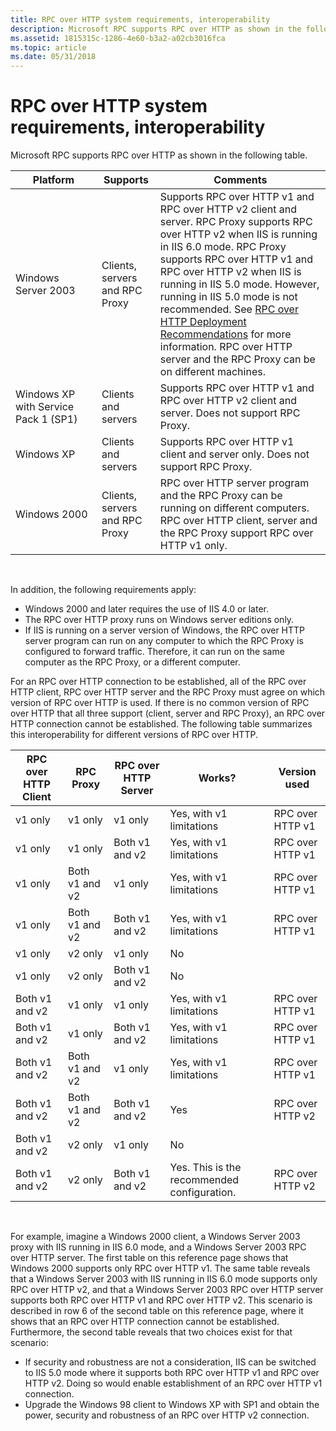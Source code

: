 ```yaml
---
title: RPC over HTTP system requirements, interoperability
description: Microsoft RPC supports RPC over HTTP as shown in the following table.
ms.assetid: 1815315c-1286-4e60-b3a2-a02cb3016fca
ms.topic: article
ms.date: 05/31/2018
---
```


# RPC over HTTP system requirements, interoperability

Microsoft RPC supports RPC over HTTP as shown in the following table.



| Platform                             | Supports                       | Comments                                                                                                                                                                                                                                                                                                                                                                                                                                                                              |
|--------------------------------------|--------------------------------|---------------------------------------------------------------------------------------------------------------------------------------------------------------------------------------------------------------------------------------------------------------------------------------------------------------------------------------------------------------------------------------------------------------------------------------------------------------------------------------|
| Windows Server 2003                  | Clients, servers and RPC Proxy | Supports RPC over HTTP v1 and RPC over HTTP v2 client and server. RPC Proxy supports RPC over HTTP v2 when IIS is running in IIS 6.0 mode. RPC Proxy supports RPC over HTTP v1 and RPC over HTTP v2 when IIS is running in IIS 5.0 mode. However, running in IIS 5.0 mode is not recommended. See [RPC over HTTP Deployment Recommendations](rpc-over-http-deployment-recommendations.md) for more information. RPC over HTTP server and the RPC Proxy can be on different machines. |
| Windows XP with Service Pack 1 (SP1) | Clients and servers            | Supports RPC over HTTP v1 and RPC over HTTP v2 client and server. Does not support RPC Proxy.                                                                                                                                                                                                                                                                                                                                                                                         |
| Windows XP                           | Clients and servers            | Supports RPC over HTTP v1 client and server only. Does not support RPC Proxy.                                                                                                                                                                                                                                                                                                                                                                                                         |
| Windows 2000                         | Clients, servers and RPC Proxy | RPC over HTTP server program and the RPC Proxy can be running on different computers. RPC over HTTP client, server and the RPC Proxy support RPC over HTTP v1 only.                                                                                                                                                                                                                                                                                                                   |



 

In addition, the following requirements apply:

-   Windows 2000 and later requires the use of IIS 4.0 or later.
-   The RPC over HTTP proxy runs on Windows server editions only.
-   If IIS is running on a server version of Windows, the RPC over HTTP server program can run on any computer to which the RPC Proxy is configured to forward traffic. Therefore, it can run on the same computer as the RPC Proxy, or a different computer.

For an RPC over HTTP connection to be established, all of the RPC over HTTP client, RPC over HTTP server and the RPC Proxy must agree on which version of RPC over HTTP is used. If there is no common version of RPC over HTTP that all three support (client, server and RPC Proxy), an RPC over HTTP connection cannot be established. The following table summarizes this interoperability for different versions of RPC over HTTP.



| RPC over HTTP Client | RPC Proxy      | RPC over HTTP Server | Works?                                      | Version used     |
|----------------------|----------------|----------------------|---------------------------------------------|------------------|
| v1 only              | v1 only        | v1 only              | Yes, with v1 limitations                    | RPC over HTTP v1 |
| v1 only              | v1 only        | Both v1 and v2       | Yes, with v1 limitations                    | RPC over HTTP v1 |
| v1 only              | Both v1 and v2 | v1 only              | Yes, with v1 limitations                    | RPC over HTTP v1 |
| v1 only              | Both v1 and v2 | Both v1 and v2       | Yes, with v1 limitations                    | RPC over HTTP v1 |
| v1 only              | v2 only        | v1 only              | No                                          |                  |
| v1 only              | v2 only        | Both v1 and v2       | No                                          |                  |
| Both v1 and v2       | v1 only        | v1 only              | Yes, with v1 limitations                    | RPC over HTTP v1 |
| Both v1 and v2       | v1 only        | Both v1 and v2       | Yes, with v1 limitations                    | RPC over HTTP v1 |
| Both v1 and v2       | Both v1 and v2 | v1 only              | Yes, with v1 limitations                    | RPC over HTTP v1 |
| Both v1 and v2       | Both v1 and v2 | Both v1 and v2       | Yes                                         | RPC over HTTP v2 |
| Both v1 and v2       | v2 only        | v1 only              | No                                          |                  |
| Both v1 and v2       | v2 only        | Both v1 and v2       | Yes. This is the recommended configuration. | RPC over HTTP v2 |



 

For example, imagine a Windows 2000 client, a Windows Server 2003 proxy with IIS running in IIS 6.0 mode, and a Windows Server 2003 RPC over HTTP server. The first table on this reference page shows that Windows 2000 supports only RPC over HTTP v1. The same table reveals that a Windows Server 2003 with IIS running in IIS 6.0 mode supports only RPC over HTTP v2, and that a Windows Server 2003 RPC over HTTP server supports both RPC over HTTP v1 and RPC over HTTP v2. This scenario is described in row 6 of the second table on this reference page, where it shows that an RPC over HTTP connection cannot be established. Furthermore, the second table reveals that two choices exist for that scenario:

-   If security and robustness are not a consideration, IIS can be switched to IIS 5.0 mode where it supports both RPC over HTTP v1 and RPC over HTTP v2. Doing so would enable establishment of an RPC over HTTP v1 connection.
-   Upgrade the Windows 98 client to Windows XP with SP1 and obtain the power, security and robustness of an RPC over HTTP v2 connection.

 

 




